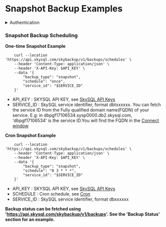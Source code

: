 # Snapshot Backup Examples

<details>

<summary>Authentication</summary>

#### Go to the SkySQL [API Key management page](https://app.skysql.com/user-profile/api-keys) and generate an API keyExport the value from the token field to an environment variable $API\_KEYexport API\_KEY='... key data ...'Use it on subsequent request, e.g:    \`\`\`bash    curl --request GET 'https://api.skysql.com/skybackup/v1/backups/schedules' --header "X-API-Key: ${API\_KEY}"    \`\`\`

</details>

### Snapshot Backup Scheduling

**One-time Snapshot Example**

```
    curl --location 'https://api.skysql.com/skybackup/v1/backups/schedules' \
    --header 'Content-Type: application/json' \
    --header 'X-API-Key: $API_KEY' \
    --data '{
        "backup_type": "snapshot",
        "schedule": "once",
        "service_id": "$SERVICE_ID"
    }'
```

* API\_KEY : SKYSQL API KEY, see [SkySQL API Keys](https://app.skysql.com/user-profile/api-keys/)
* SERVICE\_ID : SkySQL service identifier, format dbtxxxxxx. You can fetch the service ID from the Fully qualified domain name(FQDN) of your service. E.g: in dbpgf17106534.sysp0000.db2.skysql.com, 'dbpgf17106534' is the service ID.You will find the FQDN in the [Connect window](https://app.skysql.com/dashboard)

**Cron Snapshot Example**

```
    curl --location 'https://api.skysql.com/skybackup/v1/backups/schedules' \
    --header 'Content-Type: application/json' \
    --header 'X-API-Key: $API_KEY' \
    --data '{
        "backup_type": "snapshot",
        "schedule": "0 3 * * *",
        "service_id": "$SERVICE_ID"
    }'
```

* API\_KEY : SKYSQL API KEY, see [SkySQL API Keys](https://app.skysql.com/user-profile/api-keys/)
* SCHEDULE : Cron schedule, see [Cron](https://en.wikipedia.org/wiki/Cron)
* SERVICE\_ID : SkySQL service identifier, format dbxxxxxx

**Backup status can be fetched using 'https://api.skysql.com/skybackup/v1/backups'. See the 'Backup Status' section for an example.**
